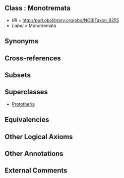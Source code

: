 
## Class : Monotremata

 * *IRI* = http://purl.obolibrary.org/obo/NCBITaxon_9255
 * *Label* = Monotremata

## Synonyms


## Cross-references


## Subsets


## Superclasses

 * [Prototheria](../../NCBITaxon/54/NCBITaxon_9254.md)

## Equivalencies


## Other Logical Axioms


## Other Annotations


## External Comments

